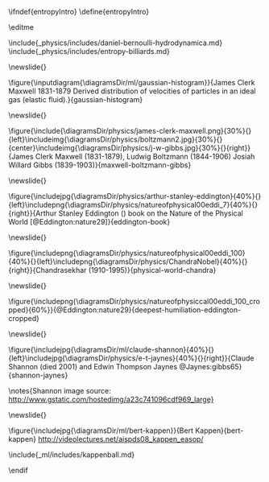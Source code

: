 \ifndef{entropyIntro}
\define{entropyIntro}


\editme

\include{_physics/includes/daniel-bernoulli-hydrodynamica.md}
\include{_physics/includes/entropy-billiards.md}

\newslide{}

\figure{\inputdiagram{\diagramsDir/ml/gaussian-histogram}}{James Clerk Maxwell 1831-1879 Derived distribution of velocities of particles in an ideal gas (elastic fluid).}{gaussian-histogram}

\newslide{}

\figure{\include{\diagramsDir/physics/james-clerk-maxwell.png}{30%}{}{left}\includeimg{\diagramsDir/physics/boltzmann2.jpg}{30%}{}{center}\includeimg{\diagramsDir/physics/j-w-gibbs.jpg}{30%}{}{right}}{James Clerk Maxwell (1831-1879), Ludwig Boltzmann (1844-1906) Josiah Willard Gibbs (1839-1903)}{maxwell-boltzmann-gibbs}

\newslide{}

\figure{\includejpg{\diagramsDir/physics/arthur-stanley-eddington}{40%}{}{left}\includepng{\diagramsDir/physics/natureofphysical00eddi_7}{40%}{}{right}}{Arthur Stanley Eddington () book on the Nature of the Physical World [@Eddington:nature29]}{eddington-book}

<!--\includegraphics[page=7,height=0.5\textheight]{\diagramsDir/physics/natureofphysical00eddi.pdf}-->

\newslide{}

\figure{\includepng{\diagramsDir/physics/natureofphysical00eddi_100}{40%}{}{left}\includepng{\diagramsDir/physics/ChandraNobel}{40%}{}{right}}{Chandrasekhar (1910-1995)}{physical-world-chandra}

<!--\includegraphics[page=100,height=0.5\textheight]{\diagramsDir/physics/natureofphysical00eddi.pdf}-->
\newslide{}

\figure{\includepng{\diagramsDir/physics/natureofphysiccal00eddi_100_cropped}{60%}}{@Eddington:nature29}{deepest-humiliation-eddington-cropped}

<!--\includegraphics[page=100,width=\textwidth,trim=0cm 3.5cm 0cm 10.4cm, clip=true]{\diagramsDir/physics/natureofphysical00eddi.pdf}-->

\newslide{}

\figure{\includejpg{\diagramsDir/ml/claude-shannon}{40%}{}{left}\includejpg{\diagramsDir/physics/e-t-jaynes}{40%}{}{right}}{Claude Shannon (died 2001) and Edwin Thompson Jaynes @Jaynes:gibbs65}{shannon-jaynes}

\notes{Shannon image source: http://www.gstatic.com/hostedimg/a23c741096cdf969_large}

\newslide{}

\figure{\includejpg{\diagramsDir/ml/bert-kappen}}{Bert Kappen}{bert-kappen}
<http://videolectures.net/aispds08_kappen_easop/>

\include{_ml/includes/kappenball.md}

\endif

